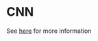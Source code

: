 # CNN
See [here](https://github.com/carefree0910/MachineLearning/blob/master/NN/README.md) for more information
